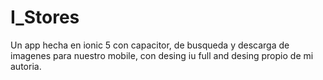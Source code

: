 # I_Stores
Un app hecha en ionic 5 con capacitor, de busqueda y descarga de imagenes para nuestro mobile, con desing iu full and desing propio de mi autoria.
